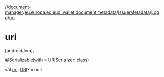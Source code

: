 //[document-manager](../../../../index.md)/[eu.europa.ec.eudi.wallet.document.metadata](../../index.md)/[IssuerMetadata](../index.md)/[Logo](index.md)/[uri](uri.md)

# uri

[androidJvm]\

@Serializable(with = URISerializer::class)

val [uri](uri.md): [URI](https://developer.android.com/reference/kotlin/java/net/URI.html)? = null

